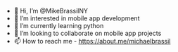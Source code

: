 - 👋 Hi, I’m @MikeBrassilNY
- 👀 I’m interested in mobile app development
- 🌱 I’m currently learning python
- 💞️ I’m looking to collaborate on mobile app projects
- 📫 How to reach me - https://about.me/michaelbrassil

<!---
MikeBrassilNY/MikeBrassilNY is a ✨ special ✨ repository because its `README.md` (this file) appears on your GitHub profile.
You can click the Preview link to take a look at your changes.
--->

